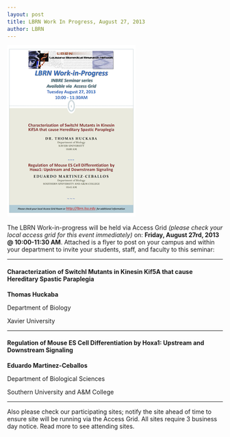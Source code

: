 ```yaml
---
layout: post
title: LBRN Work In Progress, August 27, 2013
author: LBRN
---
```


<a href="/assets/docs/LBRN_WIP_Seminar_Aug_27th_2013.pdf"><img src="/assets/images/wipflyer2.png"></a>

The LBRN Work-in-progress will be held via Access Grid _(please check your local access grid for this event immediately)_ on: **Friday, August 27rd, 2013 @ 10:00-11:30 AM**. Attached is a flyer to post on your campus and within your department to invite your students, staff, and faculty to this seminar:

---

#### Characterization of SwitchI Mutants in Kinesin Kif5A that cause Hereditary Spastic Paraplegia 

**Thomas Huckaba**

Department of Biology

Xavier University

---

#### Regulation of Mouse ES Cell Differentiation by Hoxa1: Upstream and Downstream Signaling

**Eduardo Martinez-Ceballos**

Department of Biological Sciences

Southern University and A&M College

---

Also please check our participating sites; notify the site ahead of time to ensure site will be running via the Access Grid. All sites require 3 business day notice.  Read more to see attending sites.
